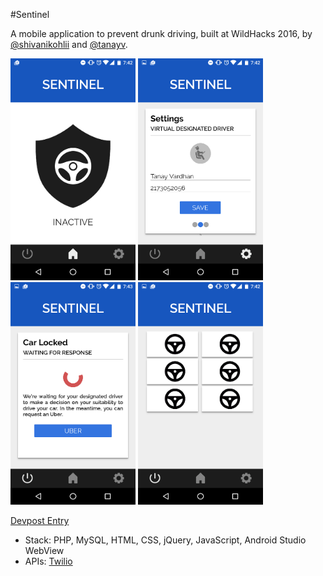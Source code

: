 #Sentinel

A mobile application to prevent drunk driving, built at WildHacks 2016, by [@shivanikohlii](https://github.com/shivanikohlii) and [@tanayv](http://github.com/tanayv).

<img src="/assets/screen3.png" width="200">
<img src="/assets/screen1.png" width="200">
<img src="/assets/screen2.png" width="200">
<img src="/assets/screen4.png" width="200">

[Devpost Entry](https://devpost.com/software/sentinel-hurbk4)
* Stack: PHP, MySQL, HTML, CSS, jQuery, JavaScript, Android Studio WebView
* APIs: [Twilio](https://www.twilio.com/messaging)
